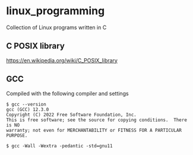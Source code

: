 # linux_programming
Collection of Linux programs written in C


## C POSIX library
https://en.wikipedia.org/wiki/C_POSIX_library

## GCC
Compiled with the following compiler and settings

```
$ gcc --version
gcc (GCC) 12.3.0
Copyright (C) 2022 Free Software Foundation, Inc.
This is free software; see the source for copying conditions.  There is NO
warranty; not even for MERCHANTABILITY or FITNESS FOR A PARTICULAR PURPOSE.
```

```
$ gcc -Wall -Wextra -pedantic -std=gnu11
```
